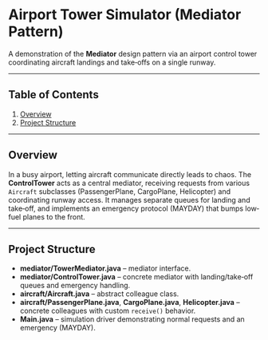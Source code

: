 # Airport Tower Simulator (Mediator Pattern)

A demonstration of the **Mediator** design pattern via an airport control tower coordinating aircraft landings and take‐offs on a single runway.

---

## Table of Contents

1. [Overview](#overview)  
2. [Project Structure](#project-structure)  

---

## Overview

In a busy airport, letting aircraft communicate directly leads to chaos. The **ControlTower** acts as a central mediator, receiving requests from various `Aircraft` subclasses (PassengerPlane, CargoPlane, Helicopter) and coordinating runway access. It manages separate queues for landing and take‐off, and implements an emergency protocol (MAYDAY) that bumps low‐fuel planes to the front.

---

## Project Structure

- **mediator/TowerMediator.java** – mediator interface.  
- **mediator/ControlTower.java** – concrete mediator with landing/take‐off queues and emergency handling.  
- **aircraft/Aircraft.java** – abstract colleague class.  
- **aircraft/PassengerPlane.java**, **CargoPlane.java**, **Helicopter.java** – concrete colleagues with custom `receive()` behavior.  
- **Main.java** – simulation driver demonstrating normal requests and an emergency (MAYDAY).
